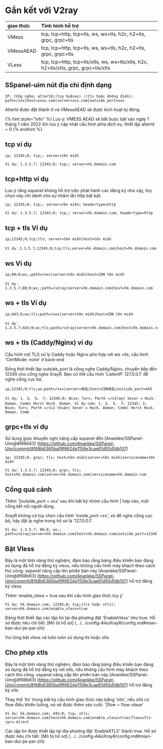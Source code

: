 # Gắn kết với V2ray

| giao thức| Tình hình hỗ trợ |
| :--- | :--- |
| VMess | tcp, tcp+http, tcp+tls, ws, ws+tls, h2c, h2+tls, grpc, grpc+tls |
| VMessAEAD | tcp, tcp+http, tcp+tls, ws, ws+tls, h2c, h2+tls, grpc, grpc+tls |
| VLess | tcp, tcp+http, tcp+tls/xtls, ws, ws+tls/xtls, h2c, h2+tls/xtls, grpc, grpc+tls/xtls |

## SSpanel-uim nút địa chỉ định dạng

```text
IP; Cổng nghe; alterId;(tcp hoặcws) ;(tls hoặc không điền); path=/xxx|host=xxxx.com|server=xxx.com|outside_port=xxx
```

AlterId được đặt thành 0 và VMessAEAD sẽ được kích hoạt tự động.

{% hint style="info" %} Lưu ý: VMESS AEAD sẽ bắt buộc bật vào ngày 1 tháng 1 năm 2022 Xin lưu ý cập nhật cấu hình phía dịch vụ, thiết lập alterId = 0 {% endhint %}

## tcp ví dụ

```text
ip; 12345;0; tcp;; server=tên miền
```

```text
Ví dụ: 1.3.5.7; 12345;0; tcp;; server=hk.domain.com
```

## tcp+http ví dụ

Lưu ý rằng sspanel không hỗ trợ việc phát hành các đăng ký như vậy, tùy chọn này chỉ dành cho sự nhầm lẫn http bật bật.

```text
ip; 12345;0; tcp;; server=tên miền; headertype=http
```

```text
Ví dụ: 1.3.5.7; 12345;0; tcp;; server=hk.domain.com; headertype=http
```

## tcp + tls Ví dụ

```text
ip;12345;0;tcp;tls; server=tên miền|host=tên miền
```

```text
Ví dụ：1.3.5.7;12345;0;tcp;tls;server=hk.domain.com|host=hk.domain.com
```

## ws Ví dụ

```text
ip;80;0;ws;;path=/xxx|server=tên miền|host=CDN tên miền
```

```text
Ví dụ：1.3.5.7;80;0;ws;;path=/v2ray|server=hk.domain.com|host=hk.domain.com
```

## ws + tls Ví dụ

```text
ip;443;0;ws;tls;path=/xxx|server=tên miền|host=CDN tên miền
```

```text
Ví dụ：1.3.5.7;443;0;ws;tls;path=/v2ray|server=hk.domain.com|host=hk.domain.com
```

## ws + tls (Caddy/Nginx) ví dụ

Cấu hình nút TLS xử lý Caddy hoặc Nginx phù hợp với ws +tls, cấu hình 'CertMode: none' ở back-end

Đồng thời thiết lập outside_port là cổng nghe Caddy/Nginx, chuyển tiếp đến 12345 cho cổng nghe XrayR. Bạn có thể cấu hình 'ListenIP: 127.0.0.1' để nghe cổng cục bộ.

```text
ip;12345;0;tls;ws;path=/xxx|server=域名|host=CDN域名|outside_port=443
```

```text
Ví dụ: 1. 3。 5。 7; 12345;0; Wise; Turs; Parth =/v2ray| Sever = Huck. Doman. Comm| Horst Huck. Doman. Ví dụ com: 1. 3。 5。 7; 12345; 2; Wise; Turs; Parth =/vi2 thuận| Sever = Huck. Doman. Comm| Horst Huck. Doman. Comm
```

## grpc+tls ví dụ

Sử dụng grpc khuyến nghị nâng cấp sspanel đến [Anankke/SSPanel-Uim@8f68b63] (https://github.com/Anankke/SSPanel-Uim/commit/8f68b6360baf9f6624e1158e3cae81d93d1db107)

```text
ip; 12345;0; grpc; tls; host=tên miền|server=tên miền|servicename=tên miền
```

```text
Ví dụ: 1.3.5.7; 12345;0; grpc; tls; host=hk.domain.com|server=hk.domain.com|servicename=hk.domain.com
```

## Cổng quá cảnh

Thêm '|outside_port = xxx' sau khi bất kỳ nhóm cấu hình  | hợp nào, một cổng kết nối người dùng.

XrayR không có tùy chọn cấu hình 'inside_port =xx', và để nghe cổng cục bộ, hãy đặt ip nghe trong hồ sơ là '127.0.0.1'.

```text
Ví dụ: 1.3.5.7; 80;0; ws;; path=/v2ray|server=hk.domain.com|host=hk.domain.com|outside_port=12345
```

## Bật Vless

Đây là một tính năng thử nghiệm, đảm bảo rằng bảng điều khiển bạn đang sử dụng đã hỗ trợ đăng ký vless, nếu không cấu hình máy khách theo cách thủ công. 
sspanel nâng cấp lên phiên bản này [Anankke/SSPanel-Uim@8f68b63] (https://github.com/Anankke/SSPanel-Uim/commit/8f68b6360baf9f6624e1158e3cae81d93d1db107) hỗ trợ đăng ký vless

Thêm 'enable_vless = true sau khi cấu hình giao thức tùy ý`

```text
Ví dụ: hk.domain.com; 12345;0; tcp;(tls hoặc xtls); server=hk.domain.com|enable_vless=true
```

Đồng thời thiết lập các tập tin tại địa phương đặt 'EnableVless' như true. Hồ sơ được nêu chi tiết: [Mô tả hồ sơ] (.. /.. /config-AikoXrayR/config.md#mian-ban-dui-jie-pei-zhi)

Vui lòng bật vless và luôn luôn sử dụng tls hoặc xtls.

## Cho phép xtls

Đây là một tính năng thử nghiệm, đảm bảo rằng bảng điều khiển bạn đang sử dụng đã hỗ trợ đăng ký với xtls, nếu không cấu hình máy khách theo cách thủ công. 
sspanel nâng cấp lên phiên bản này [Anankke/SSPanel-Uim@8f68b63] (https://github.com/Anankke/SSPanel-Uim/commit/8f68b6360baf9f6624e1158e3cae81d93d1db107) hỗ trợ đăng ký xtls

Thay thế 'tls' trong bất kỳ cấu hình giao thức nào bằng 'xtls', nếu xtls có flow điều khiển luồng, nó sẽ được thêm vào cuối: '|flow = flow-vlaue'

```text
Ví dụ: hk.domain.com; 443;0; tcp; xtls; server=hk.domain.com|host=hk.domain.com|enable_vless=true|flow=xtls-rprx-direct
```

Các tập tin được thiết lập tại địa phương đặt 'EnableXTLS' thành true. Hồ sơ được nêu chi tiết: [Mô tả hồ sơ] (.. /.. /config-AikoXrayR/config.md#mian-ban-dui-jie-pei-zhi)

